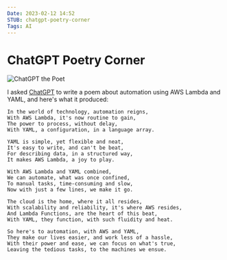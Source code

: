 ```yaml
---
Date: 2023-02-12 14:52
STUB: chatgpt-poetry-corner
Tags: AI
---
```


# ChatGPT Poetry Corner

![ChatGPT the Poet](https://cdn.some.pics/mihobu/641a05b7d1b66.jpg)

I asked [ChatGPT](https://openai.com/blog/chatgpt/) to write a poem about automation using AWS Lambda and YAML, and here's what it produced:

```
In the world of technology, automation reigns,
With AWS Lambda, it's now routine to gain,
The power to process, without delay,
With YAML, a configuration, in a language array.

YAML is simple, yet flexible and neat,
It's easy to write, and can't be beat,
For describing data, in a structured way,
It makes AWS Lambda, a joy to play.

With AWS Lambda and YAML combined,
We can automate, what was once confined,
To manual tasks, time-consuming and slow,
Now with just a few lines, we make it go.

The cloud is the home, where it all resides,
With scalability and reliability, it's where AWS resides,
And Lambda Functions, are the heart of this beat,
With YAML, they function, with such fluidity and heat.

So here's to automation, with AWS and YAML,
They make our lives easier, and work less of a hassle,
With their power and ease, we can focus on what's true,
Leaving the tedious tasks, to the machines we ensue.
```
